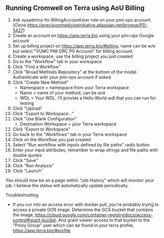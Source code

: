 ## Running Cromwell on Terra using AoU Billing

1. Ask sysadmins for BillingAccountUser role on your pmi-ops account. (Clone https://precisionmedicineinitiative.atlassian.net/browse/PD-5427)
2. Create an account on https://app.terra.bio using your pmi-ops Google account
3. Set up billing project on https://app.terra.bio/#billing, name can be w/e but select "VUMC PMI DRC P0 Account" for billing account.
4. Create a workspace, use the billing project you just created
5. Go to the "Workflow" tab in your workspace
6. Click "Find a Workflow"
7. Click "Broad Methods Repository" at the bottom of the modal. Authenticate with your pmi-ops account if asked
8. Click "Create New Method"  
   - Namespace = namespace from your Terra workspace
   - Name = name of your method, can be w/e
   - WDL = Your WDL. I'll provide a Hello World wdl that you can run for testing
9. Click "Upload"
10. Click "Export to Workspace..."
11. Click "Use Blank Configuration"
    - Destination Workspace = your Terra workspace
12. Click "Export to Workspace"
13. Go back to the "Workflows" tab in your Terra workspace
14. Click on the Workflow you just created
15. Select "Run workflow with inputs defined by file paths" radio button
16. Enter your input attributes, remember to wrap strings and file paths with double quotes
17. Click "Save"
18. Click "Run Analysis" 
19. Click "Launch"

You should now be on a page within "Job History" which will monitor your job. I believe the status will automatically update periodically.

Troubleshooting
- If you run into an access error with docker pull, you're probably trying to access a private GCR image. Determine the GCS bucket that contains the image, https://cloud.google.com/container-registry/docs/access-control#grant-bucket. And grant viewer access to that bucket to the "Proxy Group" user which can be found in your terra profile, https://app.terra.bio/#profile. 
